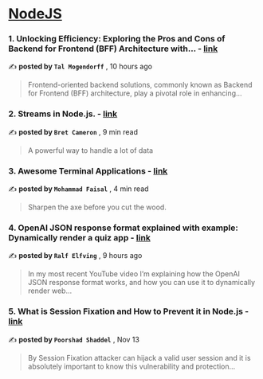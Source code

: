 
<h1><a href=https://medium.com/tag/nodejs/recommended target="_blank" rel="noopener noreferrer">NodeJS</a></h1>
<h3>1. Unlocking Efficiency: Exploring the Pros and Cons of Backend for Frontend (BFF) Architecture with… - <a href=https://medium.com/@talmogendorff/unlocking-efficiency-exploring-the-pros-and-cons-of-backend-for-frontend-bff-architecture-with-38d59bb8d97b?source=tag_recommended_feed---------0-84----------nodejs----------b26230cf_8a14_47d3_a2db_c3a96f7b1959------- target="_blank" rel="noopener noreferrer">link</a></h3>

✍️ **posted by `Tal Mogendorff`** <date> , 10 hours ago</date>

<blockquote>Frontend-oriented backend solutions, commonly known as Backend for Frontend (BFF) architecture, play a pivotal role in enhancing…</blockquote>

<h3>2. Streams in Node.js. - <a href=https://medium.com/gitconnected/an-introduction-to-streams-in-node-js-e021650f0440?source=tag_recommended_feed---------1-107----------nodejs----------b26230cf_8a14_47d3_a2db_c3a96f7b1959------- target="_blank" rel="noopener noreferrer">link</a></h3>

✍️ **posted by `Bret Cameron`** <date> , 9 min read</date>

<blockquote>A powerful way to handle a lot of data</blockquote>

<h3>3. Awesome Terminal Applications - <a href=https://medium.com/gitconnected/awesome-terminal-applications-e4a06022dffa?source=tag_recommended_feed---------2-85----------nodejs----------b26230cf_8a14_47d3_a2db_c3a96f7b1959------- target="_blank" rel="noopener noreferrer">link</a></h3>

✍️ **posted by `Mohammad Faisal`** <date> , 4 min read</date>

<blockquote>Sharpen the axe before you cut the wood.</blockquote>

<h3>4. OpenAI JSON response format explained with example: Dynamically render a quiz app - <a href=https://medium.com/@ralfelfving/openai-json-response-format-explained-with-example-dynamically-render-a-quiz-app-2050d1e719b0?source=tag_recommended_feed---------3-84----------nodejs----------b26230cf_8a14_47d3_a2db_c3a96f7b1959------- target="_blank" rel="noopener noreferrer">link</a></h3>

✍️ **posted by `Ralf Elfving`** <date> , 9 hours ago</date>

<blockquote>In my most recent YouTube video I’m explaining how the OpenAI JSON response format works, and how you can use it to dynamically render web…</blockquote>

<h3>5. What is Session Fixation and How to Prevent it in Node.js - <a href=https://medium.com/gitconnected/what-is-session-fixation-and-how-to-prevent-it-in-node-js-03580b6acd67?source=tag_recommended_feed---------4-107----------nodejs----------b26230cf_8a14_47d3_a2db_c3a96f7b1959------- target="_blank" rel="noopener noreferrer">link</a></h3>

✍️ **posted by `Poorshad Shaddel`** <date> , Nov 13</date>

<blockquote>By Session Fixation attacker can hijack a valid user session and it is absolutely important to know this vulnerability and protection…</blockquote>

